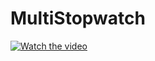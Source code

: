 # MultiStopwatch


[![Watch the video](https://user-images.githubusercontent.com/52860350/113831339-c9fb4980-9787-11eb-8fa0-93f16c5ab9ea.png)](https://user-images.githubusercontent.com/52860350/113829464-d2528500-9785-11eb-93ff-1320a09ce037.mp4)
